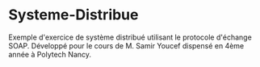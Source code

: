 # Systeme-Distribue

Exemple d'exercice de système distribué utilisant le protocole d'échange SOAP.
Développé pour le cours de M. Samir Youcef dispensé en 4ème année à Polytech Nancy.
